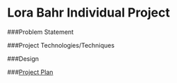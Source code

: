 # Lora Bahr Individual Project

###Problem Statement


###Project Technologies/Techniques


###Design

###[Project Plan](ProjectPlan.md)